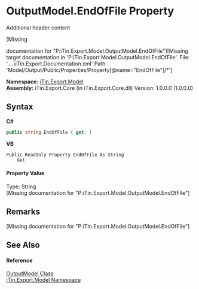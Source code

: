 # OutputModel.EndOfFile Property 
Additional header content 

\[Missing <summary> documentation for "P:iTin.Export.Model.OutputModel.EndOfFile"\]\[Missing <include> target documentation in 'P:iTin.Export.Model.OutputModel.EndOfFile'.  File: '..\..\iTin.Export.Documentation.xml' Path: 'Model/Output/Public/Properties/Property[@name="EndOfFile"]/*'\]

**Namespace:**&nbsp;<a href="N_iTin_Export_Model">iTin.Export.Model</a><br />**Assembly:**&nbsp;iTin.Export.Core (in iTin.Export.Core.dll) Version: 1.0.0.0 (1.0.0.0)

## Syntax

**C#**<br />
``` C#
public string EndOfFile { get; }
```

**VB**<br />
``` VB
Public ReadOnly Property EndOfFile As String
	Get
```


#### Property Value
Type: String<br />\[Missing <value> documentation for "P:iTin.Export.Model.OutputModel.EndOfFile"\]

## Remarks
\[Missing <remarks> documentation for "P:iTin.Export.Model.OutputModel.EndOfFile"\]

## See Also


#### Reference
<a href="T_iTin_Export_Model_OutputModel">OutputModel Class</a><br /><a href="N_iTin_Export_Model">iTin.Export.Model Namespace</a><br />